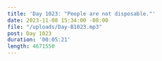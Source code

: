 ```yaml
---
title: 'Day 1023: "People are not disposable."'
date: 2023-11-08 15:34:00 -08:00
file: "/uploads/Day-B1023.mp3"
post: Day 1023
duration: '00:05:21'
length: 4671550
---
```


